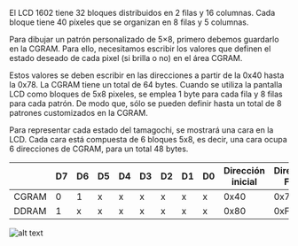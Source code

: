 

El LCD 1602 tiene 32 bloques distribuidos en 2 filas y 16 columnas. Cada bloque tiene 40 píxeles que se organizan en 8 filas y 5 columnas. 

Para dibujar un patrón personalizado de 5×8, primero debemos guardarlo en la CGRAM. Para ello, necesitamos escribir los valores que definen el estado deseado de cada pixel (si brilla o no) en el área CGRAM.

Estos valores se deben escribir en las direcciones a partir de la 0x40 hasta la 0x78. La CGRAM tiene un total de 64 bytes. Cuando se utiliza la pantalla LCD como bloques de 5x8 pixeles, se emplea 1 byte para cada fila y 8 filas para cada patrón. De modo que, sólo se pueden definir hasta un total de 8 patrones customizados en la CGRAM. 

Para representar cada estado del tamagochi, se mostrará una cara en la LCD. Cada cara está compuesta de 6 bloques 5x8, es decir, una cara ocupa 6 direcciones de CGRAM, para un total 48 bytes.


|       | D7  | D6  | D5  | D4  | D3  | D2  | D1  | D0  | Dirección inicial | Dirección Final |
| ----- | --- | --- | --- | --- | --- | --- | --- | --- | ----------------- | --------------- |
| CGRAM | 0   | 1   | x   | x   | x   | x   | x   | x   | 0x40              | 0x7F            |
| DDRAM | 1   | x   | x   | x   | x   | x   | x   | x   | 0x80              | 0xFF            |



![alt text](./entrega-1-proyecto-grupo01-2024-1/figs/pinout.png)
